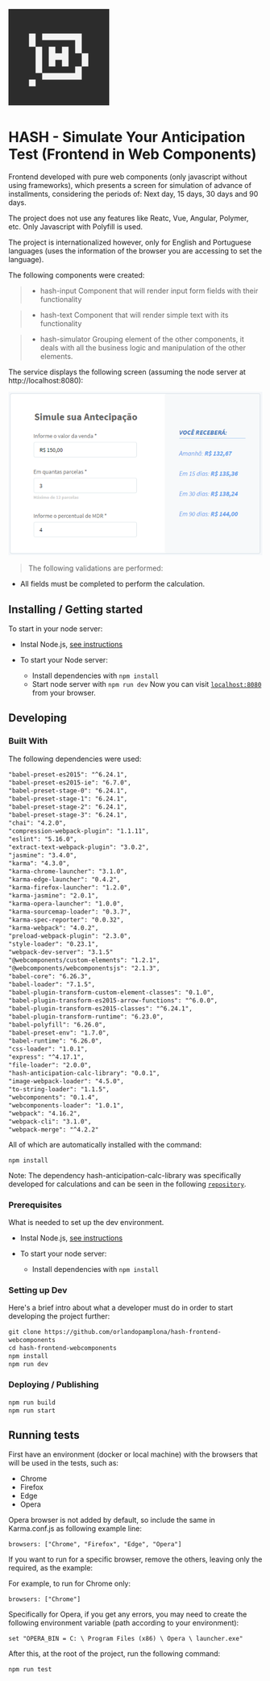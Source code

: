 ![Logo of the project](./images/logo.png)

# HASH - Simulate Your Anticipation Test (Frontend in Web Components)

Frontend developed with pure web components (only javascript without using frameworks), which presents a screen for simulation of advance of installments, considering the periods of: Next day, 15 days, 30 days and 90 days.

The project does not use any features like Reatc, Vue, Angular, Polymer, etc. Only Javascript with Polyfill is used.

The project is internationalized however, only for English and Portuguese languages (uses the information of the browser you are accessing to set the language).

The following components were created:

> - hash-input
Component that will render input form fields with their functionality

> - hash-text
Component that will render simple text with its functionality

> - hash-simulator
Grouping element of the other components, it deals with all the business logic and manipulation of the other elements.


The service displays the following screen (assuming the node server at http://localhost:8080):

![Main screen](./images/screen.png)

> The following validations are performed:

- All fields must be completed to perform the calculation.


## Installing / Getting started

To start in your node server:

- Instal Node.js, [see instructions](https://nodejs.org/en/download/)

- To start your Node server:

  * Install dependencies with `npm install`
  * Start node server with `npm run dev`
  Now you can visit [`localhost:8080`](http://localhost:8080) from your browser.

## Developing

### Built With

The following dependencies were used:

    "babel-preset-es2015": "^6.24.1",
    "babel-preset-es2015-ie": "6.7.0",
    "babel-preset-stage-0": "6.24.1",
    "babel-preset-stage-1": "6.24.1",
    "babel-preset-stage-2": "6.24.1",
    "babel-preset-stage-3": "6.24.1",
    "chai": "4.2.0",
    "compression-webpack-plugin": "1.1.11",
    "eslint": "5.16.0",
    "extract-text-webpack-plugin": "3.0.2",
    "jasmine": "3.4.0",
    "karma": "4.3.0",
    "karma-chrome-launcher": "3.1.0",
    "karma-edge-launcher": "0.4.2",
    "karma-firefox-launcher": "1.2.0",
    "karma-jasmine": "2.0.1",
    "karma-opera-launcher": "1.0.0",
    "karma-sourcemap-loader": "0.3.7",
    "karma-spec-reporter": "0.0.32",
    "karma-webpack": "4.0.2",
    "preload-webpack-plugin": "2.3.0",
    "style-loader": "0.23.1",
    "webpack-dev-server": "3.1.5"
    "@webcomponents/custom-elements": "1.2.1",
    "@webcomponents/webcomponentsjs": "2.1.3",
    "babel-core": "6.26.3",
    "babel-loader": "7.1.5",
    "babel-plugin-transform-custom-element-classes": "0.1.0",
    "babel-plugin-transform-es2015-arrow-functions": "^6.0.0",
    "babel-plugin-transform-es2015-classes": "^6.24.1",
    "babel-plugin-transform-runtime": "6.23.0",
    "babel-polyfill": "6.26.0",
    "babel-preset-env": "1.7.0",
    "babel-runtime": "6.26.0",
    "css-loader": "1.0.1",
    "express": "^4.17.1",
    "file-loader": "2.0.0",
    "hash-anticipation-calc-library": "0.0.1",
    "image-webpack-loader": "4.5.0",
    "to-string-loader": "1.1.5",
    "webcomponents": "0.1.4",
    "webcomponents-loader": "1.0.1",
    "webpack": "4.16.2",
    "webpack-cli": "3.1.0",
    "webpack-merge": "^4.2.2"

    
All of which are automatically installed with the command:
```shell
npm install
```

Note: The dependency hash-anticipation-calc-library was specifically developed for calculations and can be seen in the following [`repository`](https://github.com/orlandopamplona/hash-anticipation-calc-library).

### Prerequisites
What is needed to set up the dev environment.

- Instal Node.js, [see instructions](https://nodejs.org/en/download/)

- To start your node server:
  * Install dependencies with `npm install`

### Setting up Dev

Here's a brief intro about what a developer must do in order to start developing
the project further:

```shell
git clone https://github.com/orlandopamplona/hash-frontend-webcomponents
cd hash-frontend-webcomponents
npm install
npm run dev
```

### Deploying / Publishing

```shell
npm run build
npm run start
```

## Running tests

First have an environment (docker or local machine) with the browsers that will be used in the tests, such as:
- Chrome
- Firefox
- Edge
- Opera

Opera browser is not added by default, so include the same in Karma.conf.js as following example line:

```shell
browsers: ["Chrome", "Firefox", "Edge", "Opera"]
```

If you want to run for a specific browser, remove the others, leaving only the required, as the example:

For example, to run for Chrome only:
```shell
browsers: ["Chrome"]
```

Specifically for Opera, if you get any errors, you may need to create the following environment variable (path according to your environment):

```shell
set "OPERA_BIN = C: \ Program Files (x86) \ Opera \ launcher.exe"
```

After this, at the root of the project, run the following command:

```shell
npm run test
```
